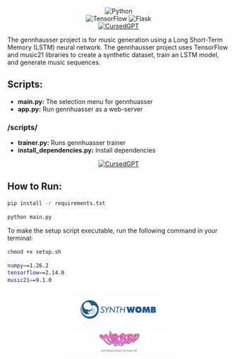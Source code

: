 <div align="center">
  <img alt="Python" src="https://img.shields.io/badge/python%20-%23323330.svg?&style=for-the-badge&logo=python&logoColor=white"/>
</div>

<div align="center">
    <img alt="TensorFlow" src="https://img.shields.io/badge/tensorflow%20-%23323330.svg?&style=for-the-badge&logo=tensorflow&logoColor=white"/>
    <img alt="Flask" src="https://img.shields.io/badge/flask%20-%23323330.svg?&style=for-the-badge&logo=flask&logoColor=white"/>
</div>

<div align="center">
<a href="https://cursedprograms.github.io/gennhausser-pr/" target="_blank">
    <img src="https://github.com/CursedPrograms/gennhausser/blob/main/demo_images/gennhausser_logo_bg.png"
        alt="CursedGPT">
</a>
</div>

The gennhausser project is for music generation using a Long Short-Term Memory (LSTM) neural network. The gennhausser project uses TensorFlow and music21 libraries to create a synthetic dataset, train an LSTM model, and generate music sequences.

## Scripts:

- **main.py:** The selection menu for gennhuasser
- **app.py:** Run gennhuasser as a web-server

### /scripts/

- **trainer.py:** Runs gennhuasser trainer
- **install_dependencies.py:** Install dependencies

<div align="center">
<a href="https://cursedprograms.github.io/gennhausser-pr/" target="_blank">
    <img src="https://github.com/CursedPrograms/gennhausser/blob/main/demo_images/gennhausser_cover.png"
        alt="CursedGPT">
</a>
</div>

</div>

## How to Run:
```bash
pip install -r requirements.txt
```
```bash
python main.py
```
To make the setup script executable, run the following command in your terminal:

```bash
chmod +x setup.sh
```
```bash
numpy==1.26.2
tensorflow==2.14.0
music21==9.1.0
```
<br>
<div align="center">
<a href="https://github.com/SynthWomb" target="_blank" align="center">
    <img src="https://github.com/SynthWomb/synth.womb/blob/main/logos/synthwomb07.png"
        alt="SynthWomb" style="width:200px;"/>
</a>
</div>
<br>
<div align="center">
<a href="https://cursed-entertainment.itch.io/" target="_blank">
    <img src="https://github.com/CursedPrograms/cursedentertainment/raw/main/images/logos/logo-wide-grey.png"
        alt="CursedEntertainment Logo" style="width:250px;">
</a>
</div>
